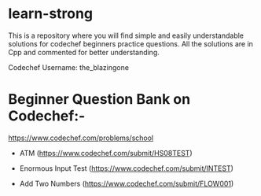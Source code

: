 # learn-strong
This is a repository where you will find simple and easily understandable solutions for codechef beginners practice questions. 
All the solutions are in Cpp and commented for better understanding. 

Codechef Username: the_blazingone

# Beginner Question Bank on Codechef:-
https://www.codechef.com/problems/school

* 
  ATM (https://www.codechef.com/submit/HS08TEST)

*  
  Enormous Input Test (https://www.codechef.com/submit/INTEST)
  
* 
  Add Two Numbers (https://www.codechef.com/submit/FLOW001)
